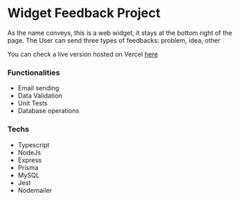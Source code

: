 # Widget Feedback Project

<p>As the name conveys, this is a web widget, it stays at the bottom right of the page. The User can send three types of feedbacks: problem, idea, other</p>
<p>You can check a live version hosted on Vercel <a href="https://web-widget-three.vercel.app/">here</a></p>

### Functionalities
 - Email sending
 - Data Validation
 - Unit Tests
 - Database operations

### Techs
 - Typescript
 - NodeJs
 - Express
 - Prisma
 - MySQL
 - Jest
 - Nodemailer
